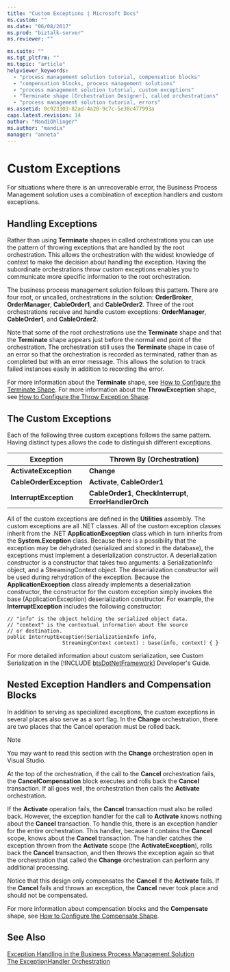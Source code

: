 ```yaml
---
title: "Custom Exceptions | Microsoft Docs"
ms.custom: ""
ms.date: "06/08/2017"
ms.prod: "biztalk-server"
ms.reviewer: ""

ms.suite: ""
ms.tgt_pltfrm: ""
ms.topic: "article"
helpviewer_keywords: 
  - "process management solution tutorial, compensation blocks"
  - "compensation blocks, process management solutions"
  - "process management solution tutorial, custom exceptions"
  - "Terminate shape [Orchestration Designer], called orchestrations"
  - "process management solution tutorial, errors"
ms.assetid: 0c923303-82ad-4a20-9c7c-5e38c477993a
caps.latest.revision: 14
author: "MandiOhlinger"
ms.author: "mandia"
manager: "anneta"
---
```

# Custom Exceptions
For situations where there is an unrecoverable error, the Business Process Management solution uses a combination of exception handlers and custom exceptions.  
  
## Handling Exceptions  
 Rather than using **Terminate** shapes in called orchestrations you can use the pattern of throwing exceptions that are handled by the root orchestration. This allows the orchestration with the widest knowledge of context to make the decision about handling the exception. Having the subordinate orchestrations throw custom exceptions enables you to communicate more specific information to the root orchestration.  
  
 The business process management solution follows this pattern. There are four root, or uncalled, orchestrations in the solution: **OrderBroker**, **OrderManager**, **CableOrder1**, and **CableOrder2**. Three of the root orchestrations receive and handle custom exceptions: **OrderManager**, **CableOrder1**, and **CableOrder2**.  
  
 Note that some of the root orchestrations use the **Terminate** shape and that the **Terminate** shape appears just before the normal end point of the orchestration. The orchestration still uses the **Terminate** shape in case of an error so that the orchestration is recorded as terminated, rather than as completed but with an error message. This allows the solution to track failed instances easily in addition to recording the error.  
  
 For more information about the **Terminate** shape, see [How to Configure the Terminate Shape](../core/how-to-configure-the-terminate-shape.md). For more information about the **ThrowException** shape, see [How to Configure the Throw Exception Shape](../core/how-to-configure-the-throw-exception-shape.md).  
  
## The Custom Exceptions  
 Each of the following three custom exceptions follows the same pattern. Having distinct types allows the code to distinguish different exceptions.  
  
|Exception|Thrown By (Orchestration)|  
|---------------|---------------------------------|  
|**ActivateException**|**Change**|  
|**CableOrderException**|**Activate**, **CableOrder1**|  
|**InterruptException**|**CableOrder1**, **CheckInterrupt**, **ErrorHandlerOrch**|  
  
 All of the custom exceptions are defined in the **Utilities** assembly. The custom exceptions are all .NET classes. All of the custom exception classes inherit from the .NET **ApplicationException** class which in turn inherits from the **System.Exception** class. Because there is a possibility that the exception may be dehydrated (serialized and stored in the database), the exceptions must implement a deserialization constructor. A deserialization constructor is a constructor that takes two arguments: a SerializationInfo object, and a StreamingContext object. The deserialization constructor will be used during rehydration of the exception. Because the **ApplicationException** class already implements a deserialization constructor, the constructor for the custom exception simply invokes the base (ApplicationException) deserialization constructor. For example, the **InterruptException** includes the following constructor:  
  
```  
// "info" is the object holding the serialized object data.  
// "context" is the contextual information about the source  
// or destination.  
public InterruptException(SerializationInfo info,  
                  StreamingContext context) : base(info, context) { }  
```  
  
 For more detailed information about custom serialization, see Custom Serialization in the [!INCLUDE [btsDotNetFramework](../includes/btsdotnetframework-md.md)] Developer's Guide.  
  
## Nested Exception Handlers and Compensation Blocks  
 In addition to serving as specialized exceptions, the custom exceptions in several places also serve as a sort flag. In the **Change** orchestration, there are two places that the Cancel operation must be rolled back.  
  
> [!NOTE]
>  You may want to read this section with the **Change** orchestration open in Visual Studio.  
  
 At the top of the orchestration, if the call to the **Cancel** orchestration fails, the **CancelCompensation** block executes and rolls back the **Cancel** transaction. If all goes well, the orchestration then calls the **Activate** orchestration.  
  
 If the **Activate** operation fails, the **Cancel** transaction must also be rolled back. However, the exception handler for the call to **Activate** knows nothing about the **Cancel** transaction. To handle this, there is an exception handler for the entire orchestration. This handler, because it contains the **Cancel** scope, knows about the **Cancel** transaction. The handler catches the exception thrown from the **Activate** scope (the **ActivateException**), rolls back the **Cancel** transaction, and then throws the exception again so that the orchestration that called the **Change** orchestration can perform any additional processing.  
  
 Notice that this design only compensates the **Cancel** if the **Activate** fails. If the **Cancel** fails and throws an exception, the **Cancel** never took place and should not be compensated.  
  
 For more information about compensation blocks and the **Compensate** shape, see [How to Configure the Compensate Shape](../core/how-to-configure-the-compensate-shape.md).  
  
## See Also  
 [Exception Handling in the Business Process Management Solution](../core/exception-handling-in-the-business-process-management-solution.md)   
 [The ExceptionHandler Orchestration](../core/the-exceptionhandler-orchestration.md)